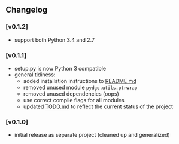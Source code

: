 ## Changelog

### [v0.1.2]
 - support both Python 3.4 and 2.7

### [v0.1.1]
 - setup.py is now Python 3 compatible
 - general tidiness:
   - added installation instructions to [README.md](README.md)
   - removed unused module `pydgq.utils.ptrwrap`
   - removed unused dependencies (oops)
   - use correct compile flags for all modules
   - updated [TODO.md](TODO.md) to reflect the current status of the project


### [v0.1.0]
 - initial release as separate project (cleaned up and generalized)

